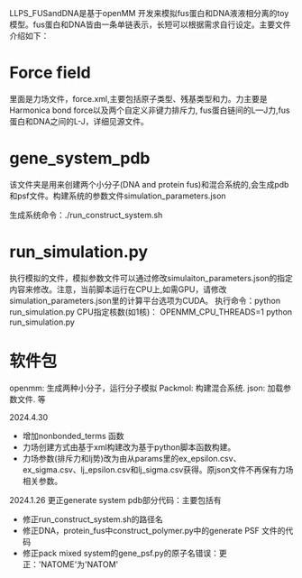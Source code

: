 LLPS_FUSandDNA是基于openMM 开发来模拟fus蛋白和DNA液液相分离的toy模型。fus蛋白和DNA皆由一条单链表示，长短可以根据需求自行设定。主要文件介绍如下：

# Force field
里面是力场文件，force.xml,主要包括原子类型、残基类型和力。力主要是Harmonica bond force以及两个自定义非键力排斥力, fus蛋白链间的L—J力,fus蛋白和DNA之间的L-J，详细见源文件。

# gene_system_pdb
该文件夹是用来创建两个小分子(DNA and protein fus)和混合系统的,会生成pdb和psf文件。构建系统的参数文件simulation_parameters.json

生成系统命令：./run_construct_system.sh

# run_simulation.py
执行模拟的文件，模拟参数文件可以通过修改simulaiton_parameters.json的指定内容来修改。注意，当前脚本运行在CPU上,如需GPU，请修改simulation_parameters.json里的计算平台选项为CUDA。
执行命令：python run_simulation.py
CPU指定核数(如1核)： OPENMM_CPU_THREADS=1 python run_simulation.py

# 软件包
openmm: 生成两种小分子，运行分子模拟
Packmol: 构建混合系统.
json: 加载参数文件.
等

2024.4.30
* 增加nonbonded_terms 函数
* 力场创建方式由基于xml构建改为基于python脚本函数构建。
* 力场参数(排斥力和lj势)改为由从params里的ex_epsilon.csv、ex_sigma.csv、lj_epsilon.csv和lj_sigma.csv获得。原json文件不再保有力场相关参数。

2024.1.26
更正generate system pdb部分代码：主要包括有
* 修正run_construct_system.sh的路径名
* 修正DNA，protein_fus中construct_polymer.py中的generate PSF 文件的代码
* 修正pack mixed system的gene_psf.py的原子名错误：更正：'NATOME'为'NATOM'
